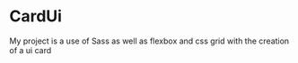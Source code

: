 # CardUi
My project is a use of Sass as well as flexbox and css grid with the creation of a ui card
